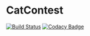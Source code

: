 # CatContest
[![Build Status](https://travis-ci.org/ChristopheVilleger/CatContest.svg?branch=master)](https://travis-ci.org/ChristopheVilleger/CatContest) 
[![Codacy Badge](https://www.codacy.com/project/badge/9c16c07b8c96436fb90b7c0b83924d0b)](https://www.codacy.com)
